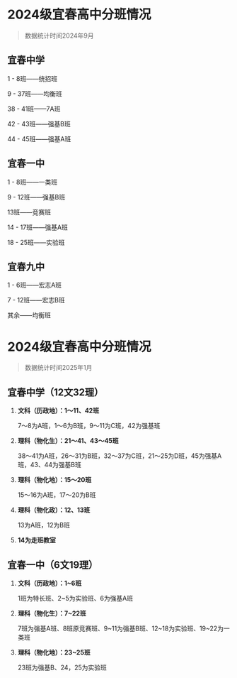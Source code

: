 # 2024级宜春高中分班情况

> 数据统计时间2024年9月

## 宜春中学

1 - 8班——统招班

9 - 37班——均衡班

38 - 41班——7A班

42 - 43班——强基B班

44 - 45班——强基A班



## 宜春一中

1 - 8班——一类班

9 - 12班——强基B班

13班——竞赛班

14 - 17班——强基A班

18 - 25班——实验班





## 宜春九中

1 - 6班——宏志A班

7 - 12班——宏志B班

其余——均衡班

<div STYLE="page-break-after: always;"></div>

# 2024级宜春高中分班情况

> 数据统计时间2025年1月



## 宜春中学（12文32理）

1. **文科（历政地）：1～11、42班**

   7～8为A班，1～6为B班，9～11为C班，42为强基班

2. **理科（物化生）：21～41、43～45班**

   38～41为A班，26～31为B班，32～37为C班，21～25为D班，45为强基A班，43、44为强基B班

3. **理科（物化地）：15～20班**

   15～16为A班，17～20为B班

4. **理科（物化政）：12、13班**

   13为A班，12为B班

5. **14为走班教室**

   

## 宜春一中（6文19理）

1. **文科（历政地）：1~6班**

   1班为特长班、2~5为实验班、6为强基A班

2. **理科（物化生）：7~22班**

   7班为强基A班、8班原竞赛班、9~11为强基B班、12~18为实验班、19~22为一类班

3. **理科（物化地）：23~25班**

   23班为强基B、24，25为实验班